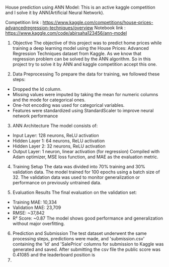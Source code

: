 House prediction using ANN Model:
This is an active kaggle competition and I solve it by ANN(Artificial Neural Network).

Competition link : https://www.kaggle.com/competitions/house-prices-advancedregression-techniques/overview
Notebook link : https://www.kaggle.com/code/abirsaha123456/ann-model

1. Objective
The objective of this project was to predict home prices while training a deep learning
model using the House Prices: Advanced Regression Techniques dataset from Kaggle.
As we know that regression problem can be solved by the ANN algorithm. So in this project try to solve it by ANN and kaggle competition accept this one.

3. Data Preprocessing
To prepare the data for training, we followed these steps:
- Dropped the Id column.
- Missing values were imputed by taking the mean for numeric columns and the mode for
categorical ones.
- One-hot encoding was used for categorical variables.
- Features were standardized using StandardScaler to improve neural network
performance

3. ANN Architecture
The model consists of:
- Input Layer: 128 neurons, ReLU activation
- Hidden Layer 1: 64 neurons, ReLU activation
- Hidden Layer 2: 32 neurons, ReLU activation
- Output Layer: 1 neuron, linear activation (for regression)
Compiled with Adam optimizer, MSE loss function, and MAE as the evaluation metric.

4. Training Setup
 The data was divided into 70% training and 30% validation data.
 The model trained for 100 epochs using a batch size of 32.
 The validation data was used to monitor generalization or performance on
  previously untrained data.

5. Evaluation Results
The final evaluation on the validation set:
- Training MAE: 10,334
- Validation MAE: 23,709
- RMSE: ~37,842
- R² Score: ~0.87
The model shows good performance and generalization without major overfitting.

6. Prediction and Submission
The test dataset underwent the same processing steps, predictions were made, and
'submission.csv' containing the 'Id' and 'SalePrice' columns for submission to Kaggle was
generated and saved.
After submitting the csv file the public score was 0.41085 and the leaderboard position is
4351.
